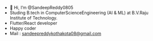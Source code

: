 - 👋 Hi, I’m @SandeepReddy0805
- Studing B.tech in ComputerScienceEngineering (AI & ML) at B.V.Raju Institute of Technology.
- Flutter/React developer
- Happy coder
- Mail : sandeepreddykothakota08@gmail.com
             

<!---
SandeepReddy0805/SandeepReddy0805 is a ✨ special ✨ repository because its `README.md` (this file) appears on your GitHub profile.
You can click the Preview link to take a look at your changes.
--->
